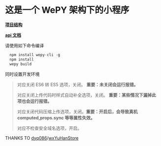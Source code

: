 # 这是一个 WePY 架构下的小程序

[**项目结构**](https://www.yuque.com/docs/share/31c77a8a-2223-4489-8ee6-f3a2ef2513a4)

[**api 文档**](https://github.com/Small-Camel/Small-Camel-App/blob/master/doc/api.md)

请使用如下命令编译

```js
  npm install wepy-cli -g
  npm install
  wepy build
```

同时设置开发环境

> 对应关闭 ES6 转 ES5 选项，关闭。 **重要：未关闭会运行报错。**
>
> 对应关闭上传代码时样式自动补全选项，关闭。 **重要：某些情况下漏掉此项也会运行报错。**
>
> 对应关闭代码压缩上传选项，关闭。**重要：开启后，会导致真机 computed,props.sync 等等属性失效。**
>
> 对应不检查安全域名选项，开启。

THANKS TO [dyq086](https://github.com/dyq086)/[wxYuHanStore](https://github.com/dyq086/wxYuHanStore)
